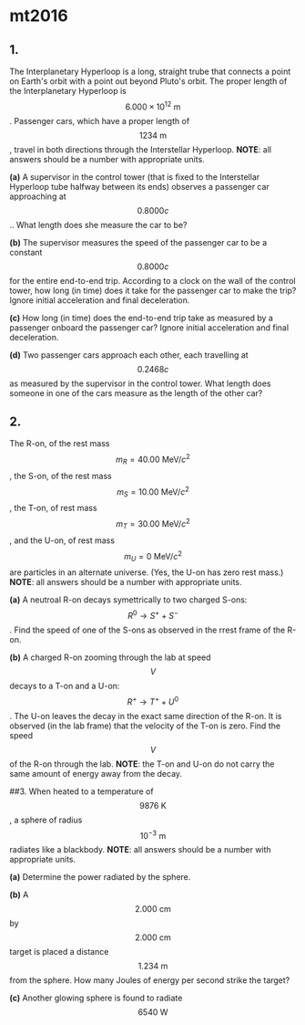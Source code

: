 # mt2016

## 1.
The Interplanetary Hyperloop is a long, straight trube that connects a point on Earth's orbit with a point out beyond Pluto's orbit.  The proper length of the Interplanetary Hyperloop is $$6.000\times10^{12}\:\text{m}$$. Passenger cars, which have a proper length of $$1234\:\text{m}$$, travel in both directions through the Interstellar Hyperloop.  **NOTE**: all answers should be a number with appropriate units.

**(a)** A supervisor in the control tower (that is fixed to the Interstellar Hyperloop tube halfway between its ends) observes a passenger car approaching at $$0.8000c$$.. What length does she measure the car to be?

**(b)** The supervisor measures the speed of the passenger car to be a constant $$0.8000c$$ for the entire end-to-end trip.  According to a clock on the wall of the control tower, how long (in time) does it take for the passenger car to make the trip?  Ignore initial acceleration and final deceleration.

**(c)** How long (in time) does the end-to-end trip take as measured by a passenger onboard the passenger car?  Ignore initial acceleration and final deceleration.

**(d)** Two passenger cars approach each other, each travelling at $$0.2468c$$ as measured by the supervisor in the control tower.  What length does someone in one of the cars measure as the length of the other car?


## 2.
The R-on, of the rest mass $$m_R=40.00\:\text{MeV}/c^2$$, the S-on, of the rest mass $$m_S=10.00\:\text{MeV}/c^2$$, the T-on, of rest mass $$m_T=30.00\:\text{MeV}/c^2$$, and the U-on, of rest mass $$m_U=0\:\text{MeV}/c^2$$ are particles in an alternate universe. (Yes, the U-on has zero rest mass.)  **NOTE**: all answers should be a number with appropriate units.

**(a)** A neutroal R-on decays symettrically to two charged S-ons: $$R^0\to{S}^++S^-$$. Find the speed of one of the S-ons as observed in the rrest frame of the R-on.

**(b)** A charged R-on zooming through the lab at speed $$V$$ decays to a T-on and a U-on:  $$R^+\to{T}^++U^0$$. The U-on leaves the decay in the exact same direction of the R-on. It is observed (in the lab frame) that the velocity of the T-on is zero.  Find the speed $$V$$ of the R-on through the lab.  **NOTE**: the T-on and U-on do not carry the same amount of energy away from the decay.


##3.
When heated to a temperature of $$9876\:\text{K}$$, a sphere of radius $$10^{-3}\:\text{m}$$ radiates like a blackbody.  **NOTE**: all answers should be a number with appropriate units.

**(a)** Determine the power radiated by the sphere.

**(b)** A $$2.000\:\text{cm}$$ by $$2.000\:\text{cm}$$ target is placed a distance $$1.234\:\text{m}$$ from the sphere.  How many Joules of energy per second strike the target?

**(c)** Another glowing sphere is found to radiate $$6540\:\text{W}$$
